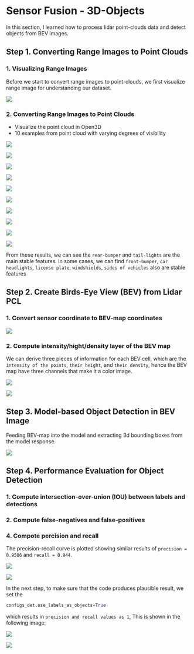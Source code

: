 # Sensor Fusion - 3D-Objects

In this section, I learned how to process lidar point-clouds data and detect objects from BEV images.

## Step 1. Converting Range Images to Point Clouds

### 1. Visualizing Range Images

Before we start to convert range images to point-clouds, we first visualize range image for understanding our dataset.

![](img/range_image.png)

### 2. Converting Range Images to Point Clouds

- Visualize the point cloud in Open3D
- 10 examples from point cloud with varying degrees of visibility


![](img/lidar_point_cloud_1.png)

![](img/lidar_point_cloud_2.png)

![](img/lidar_point_cloud_3.png)

![](img/lidar_point_cloud_4.png)

![](img/lidar_point_cloud_5.png)

![](img/lidar_point_cloud_6.png)

![](img/lidar_point_cloud_7.png)

![](img/lidar_point_cloud_8.png)

![](img/lidar_point_cloud_9.png)

![](img/lidar_point_cloud_10.png)


From these results, we can see the `rear-bumper` and `tail-lights` are the main stable features. In some cases, we can find `front-bumper`, `car headlights`, `license plate`, `windshields`, `sides of vehicles` also are stable features

## Step 2. Create Birds-Eye View (BEV) from Lidar PCL

### 1. Convert sensor coordinate to BEV-map coordinates

![](img/bev.png)


### 2. Compute intensity/hight/density layer of the BEV map

We can derive three pieces of information for each BEV cell, which are the `intensity of the points`, `their height`, and `their density`, hence the BEV map have three channels that make it a color image.

![](img/intensity_layer.png)

![](img/height_layer.png)

## Step 3. Model-based Object Detection in BEV Image

Feeding BEV-map into the model and extracting 3d bounding boxes from the model response.

![](img/labels_detected_objects.png)

## Step 4. Performance Evaluation for Object Detection

### 1. Compute intersection-over-union (IOU) between labels and detections

### 2. Compute false-negatives and false-positives

### 4. Compote percision and recall

The precision-recall curve is plotted showing similar results of `precision = 0.9506` and `recall = 0.944`.

![](img/performance_metric_01.png)

![](img/performance_metric_00.png)

In the next step, to make sure that the code produces plausible result, we set the

```python
configs_det.use_labels_as_objects=True
```

which results in `precision and recall values as 1`, This is shown in the following image:

![](img/performance_metric_11.png)

![](img/performance_metric_10.png)
